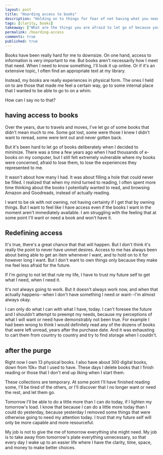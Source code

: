 ```yaml
---
layout: post
title: "Hoarding access to books"
description: "Holding on to things for fear of not having what you need, when you need it."
tags: [clarity, books]
takeaway: ["What are the things you are afraid to let go of because you are afraid of losing access?"]
permalink: /hoarding-access
comments: true
published: true
---
```


Books have been really hard for me to downsize. On one hand, access to information is very important to me. But books aren't necessarily how I meet that need. When I need to know something, I'll look it up online. Or if it's an extensive topic, I often find an appropriate text at my library.

Instead, my books are really experiences in physical form. The ones I held on to are those that made me feel a certain way, go to some internal place that I wanted to be able to go to on a whim.

How can I say no to that?

<h2 class="header small-header">having access to books</h2>

Over the years, due to travels and moves, I've let go of some books that didn't mean much to me. Some got lost, some were those I knew I didn't want to reread, some were lent out and never gotten back.

But it's been hard to let go of books deliberately when I decided to minimize. There was a time a few years ago when I had thousands of e-books on my computer, but I still felt extremely vulnerable where my books were concerned, afraid to lose them, to lose the experiences they represented to me.

It wasn't about how many I had. It was about filling a hole that could never be filled. I realized that when my mind turned to reading, I often spent more time thinking about the books I potentially wanted to read, and browsing Amazon and Goodreads, instead of actually reading.

I want to be ok with not owning, not having certainty if I get that by owning things. But I want to feel like I have access even if the books I want in the moment aren't immediately available. I am struggling with the feeling that at some point I'll want or need a book and won't have it.

<h2 class="header small-header">Redefining access</h2>

It's true, there's a great chance that that will happen. But I don't think it's really the point to never have unmet desires. Access to me has always been about being able to get an item whenever I want, and to hold on to it for however long I want. But I don't want to own things only because they make me feel less afraid for the future.

If I'm going to not let that rule my life, I have to trust my future self to get what I need, when I need it.

It's not always going to work. But it doesn't always work now, and when that actually happens--when I don't have something I need or want--I'm almost always okay.

I can only do what I can with what I have, today. I can't foresee the future and I shouldn't attempt to preempt my needs, because my perceptions of what I will want or need have demonstrably not been true. For example I had been wrong to think I would definitely read any of the dozens of books that were left unread, years after the purchase date. And it was exhausting to cart them from country to country and try to find storage when I couldn't.

<h2 class="header small-header">after the purge</h2>

Right now I own 13 physical books. I also have about 300 digital books, down from 10k+ that I used to have. These days I delete books that I finish reading or those that I don't end up liking when I start them.

These collections are temporary. At some point I'll have finished reading some, I'll be tired of the others, or I'll discover that I no longer want or need the rest, and let them go.

Tomorrow I'll be able to do a little more than I can do today, if I lighten my tomorrow's load. I know that because I can do a little more today than I could do yesterday, because yesterday I removed some things that were otherwise going to need my attention today. I trust that my future self will only be more capable and more resourceful.

My job is not to give the me of tomorrow everything she might need. My job is to take away from tomorrow's plate everything unnecessary, so that every day I wake up to an easier life where I have the clarity, time, space, and money to make better choices.
